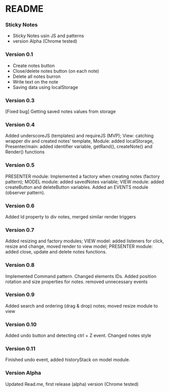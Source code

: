 # README

### Sticky Notes

- Sticky Notes usin JS and patterns
- version Alpha (Chrome tested)

### Version 0.1

- Create notes button
- Close/delete notes button (on each note)
- Delete all notes burron
- Write text on the note
- Saving data using localStorage

### Version 0.3

[Fixed bug] Getting saved notes values from storage

### Version 0.4

Added underscoreJS (templates) and requireJS (MVP); View: catching wrapper div and created notes' template, Module: added localStorage, Presenter/main: added identifier variable, getRand(), createNote() and Render() functions

### Version 0.5

PRESENTER module: Implemented a factory when creating notes (factory pattern); MODEL module: added savedNotes variable; VIEW module: added createButton and deleteButton variables. Added an EVENTS module (observer pattern).

### Version 0.6

Added Id property to div notes, merged similar render triggers

### Version 0.7

Added resizing and factory modules; VIEW model: added listeners for click, resize and change, moved render to view model; PRESENTER module: added close, update and delete notes functions.

### Version 0.8

Implemented Command pattern. Changed elements IDs. Added position rotation and size properties for notes. removed unnecessary events

### Version 0.9

Added search and ordering (drag & drop) notes; moved resize module to view

### Version 0.10

Added undo button and detecting ctrl + Z event. Changed notes style

### Version 0.11

Finished undo event, added historyStack on model module.

### Version Alpha

Updated Read.me, first release (alpha) version (Chrome tested)
